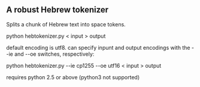 ## A robust Hebrew tokenizer

Splits a chunk of Hebrew text into space tokens.

   python hebtokenizer.py < input > output
   

default encoding is utf8. can specify inpunt and output encodings with the --ie and --oe switches, respectively:

   python hebtokenizer.py --ie cp1255 --oe utf16 < input > output
   

requires python 2.5 or above (python3 not supported) 
